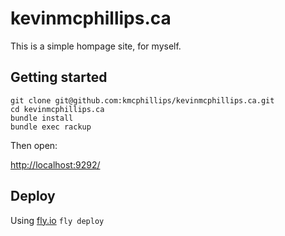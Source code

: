 # kevinmcphillips.ca

This is a simple hompage site, for myself.


## Getting started

```
git clone git@github.com:kmcphillips/kevinmcphillips.ca.git
cd kevinmcphillips.ca
bundle install
bundle exec rackup
```

Then open:

[http://localhost:9292/](http://localhost:9292/)


## Deploy

Using [fly.io](https://fly.io/) `fly deploy`
